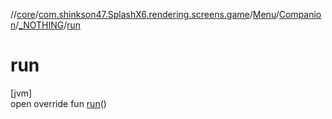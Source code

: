 //[core](../../../../../index.md)/[com.shinkson47.SplashX6.rendering.screens.game](../../../index.md)/[Menu](../../index.md)/[Companion](../index.md)/[_NOTHING](index.md)/[run](run.md)

# run

[jvm]\
open override fun [run](run.md)()
